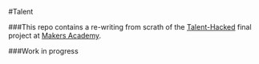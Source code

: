 #Talent

###This repo contains a re-writing from scrath of the 
[Talent-Hacked](https://github.com/nadavmatalon/Talent_Hacked_Code) final project 
at [Makers Academy](http://www.makersacademy.com/).

###Work in progress

